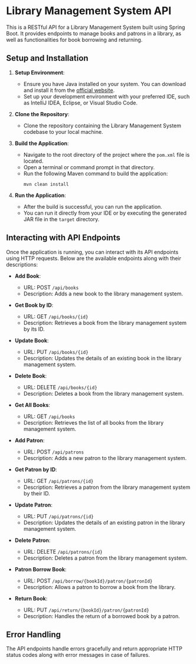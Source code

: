 # Library Management System API

This is a RESTful API for a Library Management System built using Spring Boot. It provides endpoints to manage books and patrons in a library, as well as functionalities for book borrowing and returning.

## Setup and Installation

1. **Setup Environment**:
   - Ensure you have Java installed on your system. You can download and install it from the [official website](https://www.java.com/en/download/).
   - Set up your development environment with your preferred IDE, such as IntelliJ IDEA, Eclipse, or Visual Studio Code.

2. **Clone the Repository**:
   - Clone the repository containing the Library Management System codebase to your local machine.

3. **Build the Application**:
   - Navigate to the root directory of the project where the `pom.xml` file is located.
   - Open a terminal or command prompt in that directory.
   - Run the following Maven command to build the application:
     ```
     mvn clean install
     ```

4. **Run the Application**:
   - After the build is successful, you can run the application.
   - You can run it directly from your IDE or by executing the generated JAR file in the `target` directory.

## Interacting with API Endpoints

Once the application is running, you can interact with its API endpoints using HTTP requests. Below are the available endpoints along with their descriptions:

- **Add Book**:
  - URL: POST `/api/books`
  - Description: Adds a new book to the library management system.

- **Get Book by ID**:
  - URL: GET `/api/books/{id}`
  - Description: Retrieves a book from the library management system by its ID.

- **Update Book**:
  - URL: PUT `/api/books/{id}`
  - Description: Updates the details of an existing book in the library management system.

- **Delete Book**:
  - URL: DELETE `/api/books/{id}`
  - Description: Deletes a book from the library management system.

- **Get All Books**:
  - URL: GET `/api/books`
  - Description: Retrieves the list of all books from the library management system.

- **Add Patron**:
  - URL: POST `/api/patrons`
  - Description: Adds a new patron to the library management system.

- **Get Patron by ID**:
  - URL: GET `/api/patrons/{id}`
  - Description: Retrieves a patron from the library management system by their ID.

- **Update Patron**:
  - URL: PUT `/api/patrons/{id}`
  - Description: Updates the details of an existing patron in the library management system.

- **Delete Patron**:
  - URL: DELETE `/api/patrons/{id}`
  - Description: Deletes a patron from the library management system.

- **Patron Borrow Book**:
  - URL: POST `/api/borrow/{bookId}/patron/{patronId}`
  - Description: Allows a patron to borrow a book from the library.

- **Return Book**:
  - URL: PUT `/api/return/{bookId}/patron/{patronId}`
  - Description: Handles the return of a borrowed book by a patron.


## Error Handling

The API endpoints handle errors gracefully and return appropriate HTTP status codes along with error messages in case of failures.
